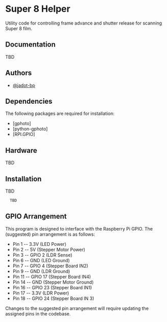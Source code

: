 # Super 8 Helper

Utility code for controlling frame advance and shutter release for scanning Super 8 film.

## Documentation

TBD


## Authors

- [@jadot-bp](https://www.github.com/jadot-bp)


## Dependencies

The following packages are required for installation:

- [gphoto]
- [python-gphoto]
- [RPI.GPIO]

## Hardware

TBD

## Installation

TBD

```bash
  TBD
```

## GPIO Arrangement

This program is designed to interface with the Raspberry Pi GPIO. The (suggested) pin arrangement is as follows:

- Pin 1  -- 3.3V (LED Power)
- Pin 2  -- 5V (Stepper Motor Power)
- Pin 3  -- GPIO 2 (LDR Sense)
- Pin 6  -- GND (LED Ground)
- Pin 7  -- GPIO 4 (Stepper Board IN2)
- Pin 9  -- GND (LDR Ground)
- Pin 11 -- GPIO 17 (Stepper Board IN4)
- Pin 14 -- GND (Stepper Motor Ground)
- Pin 16 -- GPIO 23 (Stepper Board IN1)
- Pin 17 -- 3.3V (LDR Power)
- Pin 18 -- GPIO 24 (Stepper Board IN 3)

Changes to the suggested pin arrangement will require updating the assigned pins in the codebase.
